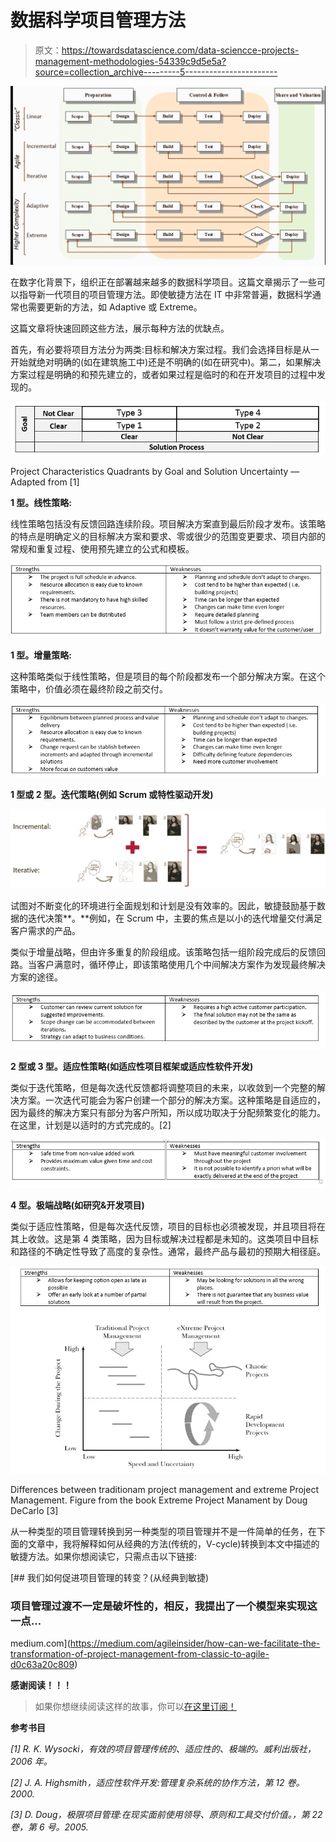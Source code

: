 # 数据科学项目管理方法

> 原文：<https://towardsdatascience.com/data-sciencce-projects-management-methodologies-54339c9d5e5a?source=collection_archive---------5----------------------->

![](img/7a8c9cb3a563670f88ba9397951cd6d1.png)

在数字化背景下，组织正在部署越来越多的数据科学项目。这篇文章揭示了一些可以指导新一代项目的项目管理方法。即使敏捷方法在 IT 中非常普遍，数据科学通常也需要更新的方法，如 Adaptive 或 Extreme。

这篇文章将快速回顾这些方法，展示每种方法的优缺点。

首先，有必要将项目方法分为两类:目标和解决方案过程。我们会选择目标是从一开始就绝对明确的(如在建筑施工中)还是不明确的(如在研究中)。第二，如果解决方案过程是明确的和预先建立的，或者如果过程是临时的和在开发项目的过程中发现的。

![](img/ef99396a95ac6ce370d525e04910bb3d.png)

Project Characteristics Quadrants by Goal and Solution Uncertainty — Adapted from [1]

**1 型。线性策略:**

线性策略包括没有反馈回路连续阶段。项目解决方案直到最后阶段才发布。该策略的特点是明确定义的目标解决方案和要求、零或很少的范围变更要求、项目内部的常规和重复过程、使用预先建立的公式和模板。

![](img/f9a5f5c3fb675a23679f2135fa5fba59.png)

**1 型。增量策略:**

这种策略类似于线性策略，但是项目的每个阶段都发布一个部分解决方案。在这个策略中，价值必须在最终阶段之前交付。

![](img/d1958e82a95864e270a2926dd3cca4c0.png)

**1 型或 2 型。迭代策略(例如 Scrum 或特性驱动开发)**

![](img/11ccd8721cf9fc5c3c6e45e01f2873f4.png)

试图对不断变化的环境进行全面规划和计划是没有效率的。因此，敏捷鼓励基于数据的迭代决策**。**例如，在 Scrum 中，主要的焦点是以小的迭代增量交付满足客户需求的产品。

类似于增量战略，但由许多重复的阶段组成。该策略包括一组阶段完成后的反馈回路。当客户满意时，循环停止，即该策略使用几个中间解决方案作为发现最终解决方案的途径。

![](img/0598b86538f8f0168ca3069f04bc2b0f.png)

**2 型或 3 型。适应性策略(如适应性项目框架或适应性软件开发)**

类似于迭代策略，但是每次迭代反馈都将调整项目的未来，以收敛到一个完整的解决方案。一次迭代可能会为客户创建一个部分的解决方案。这种策略是自适应的，因为最终的解决方案只有部分为客户所知，所以成功取决于分配频繁变化的能力。在这里，计划是以适时的方式完成的。[2]

![](img/ccbe6b1ec770135679750b8a84980c66.png)

**4 型。极端战略(如研究&开发项目)**

类似于适应性策略，但是每次迭代反馈，项目的目标也必须被发现，并且项目将在其上收敛。这是第 4 类策略，因为目标或解决过程都是未知的。这类项目中目标和路径的不确定性导致了高度的复杂性。通常，最终产品与最初的预期大相径庭。

![](img/dd6f348d4f660bf3ffeceb6c3ed4e1c5.png)

Differences between traditionam project management and extreme Project Management. Figure from the book Extreme Project Manament by Doug DeCarlo [3]

从一种类型的项目管理转换到另一种类型的项目管理并不是一件简单的任务，在下面的文章中，我将解释如何从经典的方法(传统的，V-cycle)转换到本文中描述的敏捷方法。如果你想阅读它，只需点击以下链接:

[](https://medium.com/agileinsider/how-can-we-facilitate-the-transformation-of-project-management-from-classic-to-agile-d0c63a20c809) [## 我们如何促进项目管理的转变？(从经典到敏捷)

### 项目管理过渡不一定是破坏性的，相反，我提出了一个模型来实现这一点…

medium.com](https://medium.com/agileinsider/how-can-we-facilitate-the-transformation-of-project-management-from-classic-to-agile-d0c63a20c809) 

**感谢阅读！！！**

> 如果你想继续阅读这样的故事，你可以[在这里订阅！](https://fesan818181.medium.com/membership)

**参考书目**

*[1] R. K. Wysocki，有效的项目管理传统的、适应性的、极端的。威利出版社，2006 年。*

*[2] J. A. Highsmith，适应性软件开发:管理复杂系统的协作方法，第 12 卷。2000.*

*[3] D. Doug，极限项目管理:在现实面前使用领导、原则和工具交付价值。，第 22 卷，第 6 号。2005.*